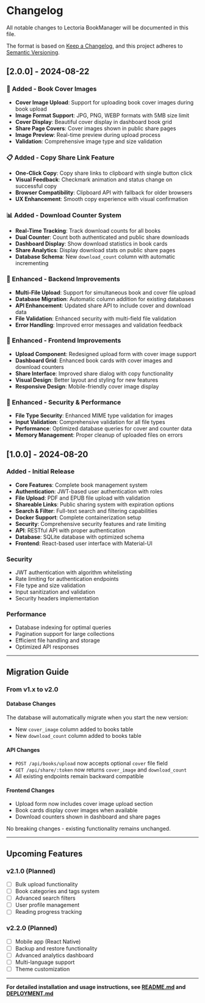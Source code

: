 # Changelog

All notable changes to Lectoria BookManager will be documented in this file.

The format is based on [Keep a Changelog](https://keepachangelog.com/en/1.0.0/),
and this project adheres to [Semantic Versioning](https://semver.org/spec/v2.0.0.html).

## [2.0.0] - 2024-08-22

### 🎨 Added - Book Cover Images
- **Cover Image Upload**: Support for uploading book cover images during book upload
- **Image Format Support**: JPG, PNG, WEBP formats with 5MB size limit
- **Cover Display**: Beautiful cover display in dashboard book grid
- **Share Page Covers**: Cover images shown in public share pages
- **Image Preview**: Real-time preview during upload process
- **Validation**: Comprehensive image type and size validation

### 📋 Added - Copy Share Link Feature  
- **One-Click Copy**: Copy share links to clipboard with single button click
- **Visual Feedback**: Checkmark animation and status change on successful copy
- **Browser Compatibility**: Clipboard API with fallback for older browsers
- **UX Enhancement**: Smooth copy experience with visual confirmation

### 📊 Added - Download Counter System
- **Real-Time Tracking**: Track download counts for all books
- **Dual Counter**: Count both authenticated and public share downloads
- **Dashboard Display**: Show download statistics in book cards
- **Share Analytics**: Display download stats on public share pages
- **Database Schema**: New `download_count` column with automatic incrementing

### 🔧 Enhanced - Backend Improvements
- **Multi-File Upload**: Support for simultaneous book and cover file upload
- **Database Migration**: Automatic column addition for existing databases
- **API Enhancement**: Updated share API to include cover and download data
- **File Validation**: Enhanced security with multi-field file validation
- **Error Handling**: Improved error messages and validation feedback

### 🎨 Enhanced - Frontend Improvements
- **Upload Component**: Redesigned upload form with cover image support
- **Dashboard Grid**: Enhanced book cards with cover images and download counters
- **Share Interface**: Improved share dialog with copy functionality
- **Visual Design**: Better layout and styling for new features
- **Responsive Design**: Mobile-friendly cover image display

### 🔐 Enhanced - Security & Performance
- **File Type Security**: Enhanced MIME type validation for images
- **Input Validation**: Comprehensive validation for all file types
- **Performance**: Optimized database queries for cover and counter data
- **Memory Management**: Proper cleanup of uploaded files on errors

## [1.0.0] - 2024-08-20

### Added - Initial Release
- **Core Features**: Complete book management system
- **Authentication**: JWT-based user authentication with roles
- **File Upload**: PDF and EPUB file upload with validation
- **Shareable Links**: Public sharing system with expiration options
- **Search & Filter**: Full-text search and filtering capabilities
- **Docker Support**: Complete containerization setup
- **Security**: Comprehensive security features and rate limiting
- **API**: RESTful API with proper authentication
- **Database**: SQLite database with optimized schema
- **Frontend**: React-based user interface with Material-UI

### Security
- JWT authentication with algorithm whitelisting
- Rate limiting for authentication endpoints
- File type and size validation
- Input sanitization and validation
- Security headers implementation

### Performance
- Database indexing for optimal queries
- Pagination support for large collections
- Efficient file handling and storage
- Optimized API responses

---

## Migration Guide

### From v1.x to v2.0

#### Database Changes
The database will automatically migrate when you start the new version:
- New `cover_image` column added to books table
- New `download_count` column added to books table

#### API Changes
- `POST /api/books/upload` now accepts optional `cover` file field
- `GET /api/share/:token` now returns `cover_image` and `download_count`
- All existing endpoints remain backward compatible

#### Frontend Changes
- Upload form now includes cover image upload section
- Book cards display cover images when available
- Download counters shown in dashboard and share pages

No breaking changes - existing functionality remains unchanged.

---

## Upcoming Features

### v2.1.0 (Planned)
- [ ] Bulk upload functionality
- [ ] Book categories and tags system
- [ ] Advanced search filters
- [ ] User profile management
- [ ] Reading progress tracking

### v2.2.0 (Planned)
- [ ] Mobile app (React Native)
- [ ] Backup and restore functionality
- [ ] Advanced analytics dashboard
- [ ] Multi-language support
- [ ] Theme customization

---

**For detailed installation and usage instructions, see [README.md](README.md) and [DEPLOYMENT.md](DEPLOYMENT.md)**